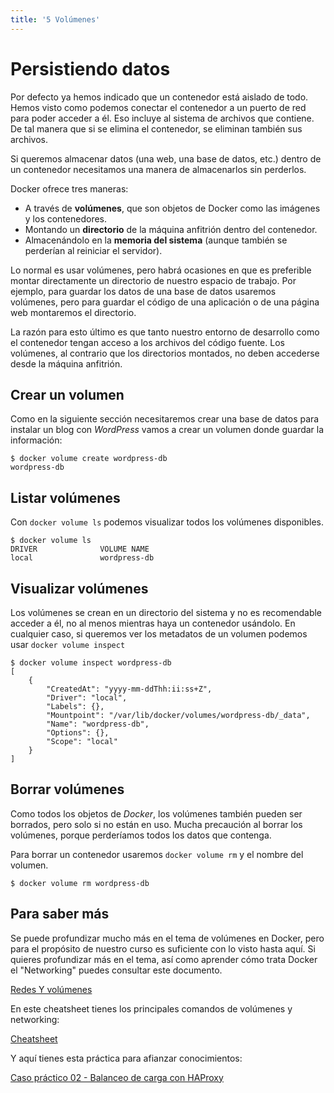 ```yaml
---
title: '5 Volúmenes'
---
```


# Persistiendo datos

Por defecto ya hemos indicado que un contenedor está aislado de todo. Hemos visto como podemos conectar el contenedor a un puerto de red para poder acceder a él. Eso incluye al sistema de archivos que contiene. De tal manera que si se elimina el contenedor, se eliminan también sus archivos.

Si queremos almacenar datos (una web, una base de datos, etc.) dentro de un contenedor necesitamos una manera de almacenarlos sin perderlos.

Docker ofrece tres maneras:

* A través de **volúmenes**, que son objetos de Docker como las imágenes y los contenedores.
* Montando un **directorio** de la máquina anfitrión dentro del contenedor.
* Almacenándolo en la **memoria del sistema** (aunque también se perderían al reiniciar el servidor).

Lo normal es usar volúmenes, pero habrá ocasiones en que es preferible montar directamente un directorio de nuestro espacio de trabajo. Por ejemplo, para guardar los datos de una base de datos usaremos volúmenes, pero para guardar el código de una aplicación o de una página web montaremos el directorio.

La razón para esto último es que tanto nuestro entorno de desarrollo como el contenedor tengan acceso a los archivos del código fuente. Los volúmenes, al contrario que los directorios montados, no deben accederse desde la máquina anfitrión.

## Crear un volumen

Como en la siguiente sección necesitaremos crear una base de datos para instalar un blog con _WordPress_ vamos a crear un volumen donde guardar la información:

```console
$ docker volume create wordpress-db
wordpress-db
```

## Listar volúmenes

Con `docker volume ls` podemos visualizar todos los volúmenes disponibles.

```console
$ docker volume ls
DRIVER              VOLUME NAME
local               wordpress-db
```
## Visualizar volúmenes

Los volúmenes se crean en un directorio del sistema y no es recomendable acceder a él, no al menos mientras haya un contenedor usándolo. En cualquier caso, si queremos ver los metadatos de un volumen podemos usar `docker volume inspect`

```console
$ docker volume inspect wordpress-db 
[
    {
        "CreatedAt": "yyyy-mm-ddThh:ii:ss+Z",
        "Driver": "local",
        "Labels": {},
        "Mountpoint": "/var/lib/docker/volumes/wordpress-db/_data",
        "Name": "wordpress-db",
        "Options": {},
        "Scope": "local"
    }
]
```
## Borrar volúmenes

Como todos los objetos de _Docker_, los volúmenes también pueden ser borrados, pero solo si no están en uso. Mucha precaución al borrar los volúmenes, porque perderíamos todos los datos que contenga.

Para borrar un contenedor usaremos `docker volume rm` y el nombre del volumen.

```console
$ docker volume rm wordpress-db
```

## Para saber más

Se puede profundizar mucho más en el tema de volúmenes en Docker, pero para el propósito de nuestro curso es suficiente con lo visto hasta aquí. Si quieres profundizar más en el tema, así como aprender cómo trata Docker el "Networking" puedes consultar este documento.

[Redes Y volúmenes](Ud7_img/Docker05_01RedesYVolumenes.pdf)

En este cheatsheet tienes los principales comandos de volúmenes y networking:

[Cheatsheet](Ud7_img/Docker05_02CheatSheet.pdf)

Y aquí tienes esta práctica para afianzar conocimientos:

[Caso práctico 02 - Balanceo de carga con HAProxy](Ud7_img/Docker05_04CasoPractico02.pdf)
